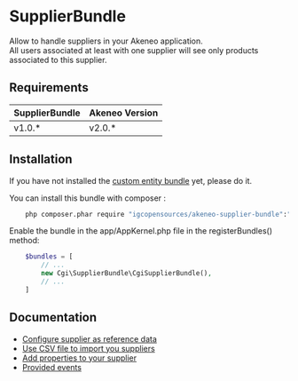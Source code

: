 # SupplierBundle

Allow to handle suppliers in your Akeneo application.  
All users associated at least with one supplier will see only products associated to this supplier.

## Requirements

| SupplierBundle       | Akeneo Version     |
| -------------------- | ------------------ |
| v1.0.*               | v2.0.*             |

## Installation

If you have not installed the [custom entity bundle](https://github.com/akeneo-labs/CustomEntityBundle) yet, please do it.

You can install this bundle with composer :
```bash
    php composer.phar require "igcopensources/akeneo-supplier-bundle":"1.0.*"
```

Enable the bundle in the app/AppKernel.php file in the registerBundles() method:
```php
    $bundles = [
        // ...
        new Cgi\SupplierBundle\CgiSupplierBundle(),
        // ...
    ]
```

## Documentation

- [Configure supplier as reference data](src/docs/reference-data-configuration.md)
- [Use CSV file to import you suppliers](src/docs/supplier-import-configuration.md)
- [Add properties to your supplier](src/docs/override-supplier.md)
- [Provided events](src/docs/events.md)